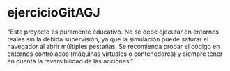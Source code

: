 # ejercicioGitAGJ

"Este proyecto es puramente educativo. No se debe ejecutar en entornos reales sin la debida supervisión, ya que la simulación puede saturar el navegador al abrir múltiples pestañas. Se recomienda probar el código en entornos controlados (máquinas virtuales o contenedores) y siempre tener en cuenta la reversibilidad de las acciones."
